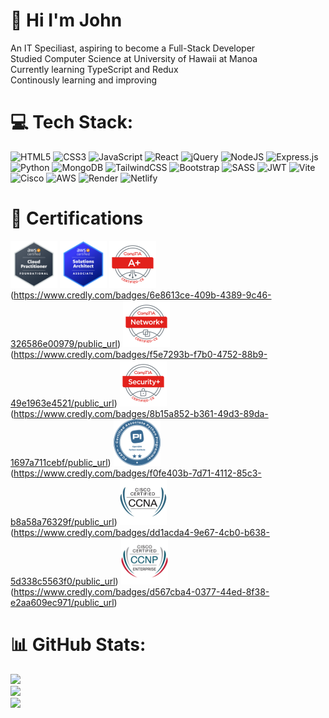 # 👋 Hi I'm John
An IT Speciliast, aspiring to become a Full-Stack Developer <br>Studied Computer Science at University of Hawaii at Manoa<br>Currently learning TypeScript and Redux<br>Continously learning and improving


# 💻 Tech Stack:
![HTML5](https://img.shields.io/badge/html5-%23E34F26.svg?style=for-the-badge&logo=html5&logoColor=white) ![CSS3](https://img.shields.io/badge/css3-%231572B6.svg?style=for-the-badge&logo=css3&logoColor=white) ![JavaScript](https://img.shields.io/badge/javascript-%23323330.svg?style=for-the-badge&logo=javascript&logoColor=%23F7DF1E) ![React](https://img.shields.io/badge/react-%2320232a.svg?style=for-the-badge&logo=react&logoColor=%2361DAFB)
![jQuery](https://img.shields.io/badge/jquery-%230769AD.svg?style=for-the-badge&logo=jquery&logoColor=white) 
![NodeJS](https://img.shields.io/badge/node.js-6DA55F?style=for-the-badge&logo=node.js&logoColor=white)
![Express.js](https://img.shields.io/badge/express.js-%23404d59.svg?style=for-the-badge&logo=express&logoColor=%2361DAFB)
![Python](https://img.shields.io/badge/python-3670A0?style=for-the-badge&logo=python&logoColor=ffdd54)
![MongoDB](https://img.shields.io/badge/MongoDB-%234ea94b.svg?style=for-the-badge&logo=mongodb&logoColor=white)
![TailwindCSS](https://img.shields.io/badge/tailwindcss-%2338B2AC.svg?style=for-the-badge&logo=tailwind-css&logoColor=white)
![Bootstrap](https://img.shields.io/badge/bootstrap-%238511FA.svg?style=for-the-badge&logo=bootstrap&logoColor=white)
![SASS](https://img.shields.io/badge/SASS-hotpink.svg?style=for-the-badge&logo=SASS&logoColor=white)
![JWT](https://img.shields.io/badge/JWT-black?style=for-the-badge&logo=JSON%20web%20tokens) ![Vite](https://img.shields.io/badge/vite-%23646CFF.svg?style=for-the-badge&logo=vite&logoColor=white)  ![Cisco](https://img.shields.io/badge/cisco-%23049fd9.svg?style=for-the-badge&logo=cisco&logoColor=black) ![AWS](https://img.shields.io/badge/AWS-%23FF9900.svg?style=for-the-badge&logo=amazon-aws&logoColor=white) ![Render](https://img.shields.io/badge/Render-%46E3B7.svg?style=for-the-badge&logo=render&logoColor=white) ![Netlify](https://img.shields.io/badge/netlify-%23000000.svg?style=for-the-badge&logo=netlify&logoColor=#00C7B7)

# 🚀 Certifications
[<img src="./Certifications/AWS_CCP.png" alt="AWS-CCP" width="75" height="75"/>](https://www.credly.com/badges/4b1b5ad5-7c45-4386-9d3b-df65f36986da/public_url) [<img src="./Certifications/AWS_SAA.png" alt="AWS-SAA" width="75" height="75"/>](https://www.credly.com/badges/69c64006-cfd3-4a37-b42f-6938aeff273b/public_url) <img src="./Certifications/CompTIA_A+.png" alt="CompTIA-A+" width="75" height="75"/>(https://www.credly.com/badges/6e8613ce-409b-4389-9c46-326586e00979/public_url) <img src="./Certifications/CompTIA_Network+.png" alt="CompTIA-Network+" width="75" height="75"/>(https://www.credly.com/badges/f5e7293b-f7b0-4752-88b9-49e1963e4521/public_url) <img src="./Certifications/CompTIA_Security+.png" alt="CompTIA-Security+" width="75" height="75"/>(https://www.credly.com/badges/8b15a852-b361-49d3-89da-1697a711cebf/public_url) <im> <img src="./Certifications/PCAP.png" alt="PCAP" width="75" height="75"/>(https://www.credly.com/badges/f0fe403b-7d71-4112-85c3-b8a58a76329f/public_url) <img src="./Certifications/CCNA.png" alt="Cisco-CCNA" width="75" height="75"/>(https://www.credly.com/badges/dd1acda4-9e67-4cb0-b638-5d338c5563f0/public_url) <img src="./Certifications/CCNP.png" alt="Cisco-CCNP" width="75" height="75"/>(https://www.credly.com/badges/d567cba4-0377-44ed-8f38-e2aa609ec971/public_url)

# 📊 GitHub Stats:
![](https://github-readme-stats.vercel.app/api?username=jbrasay&theme=dark&hide_border=false&include_all_commits=false&count_private=false)<br/>
![](https://github-readme-streak-stats.herokuapp.com/?user=jbrasay&theme=dark&hide_border=false)<br/>
![](https://github-readme-stats.vercel.app/api/top-langs/?username=jbrasay&theme=dark&hide_border=false&include_all_commits=false&count_private=false&layout=compact)

<!-- Proudly created with GPRM ( https://gprm.itsvg.in ) -->